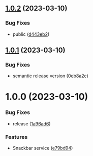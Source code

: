 ## [1.0.2](https://github.com/menelai/snack-bar/compare/v1.0.1...v1.0.2) (2023-03-10)


### Bug Fixes

* public ([d443eb2](https://github.com/menelai/snack-bar/commit/d443eb2f80ee42b33dd0b0a3567edef3042cd665))

## [1.0.1](https://github.com/menelai/snack-bar/compare/v1.0.0...v1.0.1) (2023-03-10)


### Bug Fixes

* semantic release version ([0eb8a2c](https://github.com/menelai/snack-bar/commit/0eb8a2c491de0354400b7ae0ad7e541fbc756692))

# 1.0.0 (2023-03-10)


### Bug Fixes

* release ([1a96ad6](https://github.com/menelai/snack-bar/commit/1a96ad68d5d815c17afffbf50f01b2c53fae5d4e))


### Features

* Snackbar service ([e79bd94](https://github.com/menelai/snack-bar/commit/e79bd94e1ef26d7ae1bf5711e44e795cda200fad))
